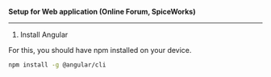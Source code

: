 **Setup for Web application (Online Forum, SpiceWorks)**
___

1. Install Angular

For this, you should have npm installed on your device.
```bash
npm install -g @angular/cli
```
